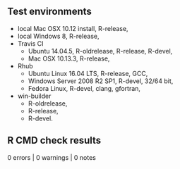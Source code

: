 ## Test environments
* local Mac OSX 10.12 install, R-release,
* local Windows 8, R-release,
* Travis CI
  + Ubuntu 14.04.5, R-oldrelease, R-release, R-devel,
  + Mac OSX 10.13.3, R-release,
* Rhub
  + Ubuntu Linux 16.04 LTS, R-release, GCC,
  + Windows Server 2008 R2 SP1, R-devel, 32/64 bit,
  + Fedora Linux, R-devel, clang, gfortran,
* win-builder
  + R-oldrelease,
  + R-release,
  + R-devel.

## R CMD check results

0 errors | 0 warnings | 0 notes
